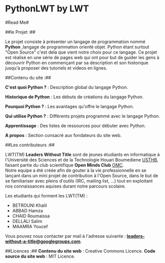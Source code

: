 PythonLWT by LWT
=========
#Read Me#

##le Projet :##

Le projet consiste à présenter un langage de programmation nommé **Python** ,langage de programmation orienté objet.
Python étant surtout "Open Source" c'est dela que vient notre choix pour ce langage.
  Ce projet est réalisé en une série de pages web qui ont pour but de guider les gens à découvrir Python en commençant par sa description et son historique jusqu'à proposer des tutoriels et videos en lignes.


##Contenu du site :##

  **C'est quoi Python ?** : Description global du langage Python.  

  **Historique de Python** : Les débuts de créations du langage Python.  

  **Pourquoi Python ?** : Les avantages qu'offre le langage Python.  

  **Qui utilise Python ?** : Différents projets programmé avec le langage Python.  

  **Apprentissage** : Des listes de ressources pour débuter avec Python.  

  **A propos** : Section consacré aux fondateurs du site web.  

##Les contributeurs :##

LWT(TM) **Leaders Without Title** sont de jeunes étudiants en informatique à l'Université des Sciences et de la Technologie Houari Boumediene [USTHB](www.usthb.dz), faisant partie du club scientifique **Open Minds Club** [OMC](http://www.openmindsclub.org).  
Notre equipe a été créée afin de gouter à la vie professionnelle en se lançant dans un mini projet de contribution à l'Open Source, dans le but de se familiariser avec pleins d'outils (IRC, mailing list, ...) tout en exploitant nos connaissances aquises durant notre parcours scolaire.

Les etudiants qui forment les LWT(TM) :
  * BETROUNI Khalil
  * ABBAD Hamza
  * CHAID Roumaissa     
  * DELLALI Salim
  * MAAMRA Youcef 

Vous pouvez nous contacter par mail à l'adresse suivante : **leaders-without-a-title@googlegroups.com**.

##Licences :##
  **Contenu du site web** : Creative Commons Licence.
  **Code source du site web** : MIT Licence.
